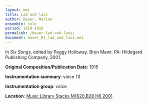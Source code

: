 ```yaml
---
layout: mei
title: Lad and lass
author: Bauer, Marion
ensemble: solo 
period: 1910-1919
permalink: /bauer-lad-and-lass/
document: bauer_01_lad_and_lass.mei
---
```


In *Six Songs*, edited by Peggy Holloway. Bryn Mawr, PA: Hildegard Publishing Company, 2001.

**Original Composition/Publication Date**: 1915

**Instrumentation summary**: voice (1)

**Instrumentation group**: voice 

**Location**: <a href="https://tufts-primo.hosted.exlibrisgroup.com/permalink/f/bnf7qa/01TUN_ALMA21107568650003851" target="_blank">Music Library Stacks M1620.B28 H6 2001</a>
